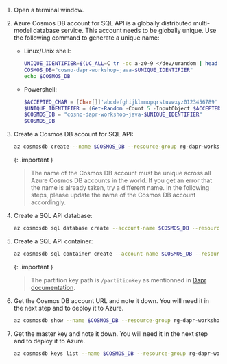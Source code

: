 1. Open a terminal window.

1. Azure Cosmos DB account for SQL API is a globally distributed multi-model database service. This account needs to be globally unique. Use the following command to generate a unique name:

    - Linux/Unix shell:
       
        ```bash
        UNIQUE_IDENTIFIER=$(LC_ALL=C tr -dc a-z0-9 </dev/urandom | head -c 5)
        COSMOS_DB="cosno-dapr-workshop-java-$UNIQUE_IDENTIFIER"
        echo $COSMOS_DB
        ```

    - Powershell:
    
        ```powershell
        $ACCEPTED_CHAR = [Char[]]'abcdefghijklmnopqrstuvwxyz0123456789'
        $UNIQUE_IDENTIFIER = (Get-Random -Count 5 -InputObject $ACCEPTED_CHAR) -join ''
        $COSMOS_DB = "cosno-dapr-workshop-java-$UNIQUE_IDENTIFIER"
        $COSMOS_DB
        ```

1. Create a Cosmos DB account for SQL API:

    ```bash
    az cosmosdb create --name $COSMOS_DB --resource-group rg-dapr-workshop-java --locations regionName=eastus failoverPriority=0 isZoneRedundant=False
    ```

    {: .important }
    > The name of the Cosmos DB account must be unique across all Azure Cosmos DB accounts in the world. If you get an error that the name is already taken, try a different name. In the following steps, please update the name of the Cosmos DB account accordingly.

1. Create a SQL API database:

    ```bash
    az cosmosdb sql database create --account-name $COSMOS_DB --resource-group rg-dapr-workshop-java --name dapr-workshop-java-database
    ```

1. Create a SQL API container:

    ```bash
    az cosmosdb sql container create --account-name $COSMOS_DB --resource-group rg-dapr-workshop-java --database-name dapr-workshop-java-database --name vehicle-state --partition-key-path /partitionKey --throughput 400
    ```

    {: .important }
    > The partition key path is `/partitionKey` as mentionned in [Dapr documentation](https://docs.dapr.io/reference/components-reference/supported-state-stores/setup-azure-cosmosdb/#setup-azure-cosmosdb).
    >

1. Get the Cosmos DB account URL and note it down. You will need it in the next step and to deploy it to Azure.
   
    ```bash
    az cosmosdb show --name $COSMOS_DB --resource-group rg-dapr-workshop-java --query documentEndpoint -o tsv
    ```

1. Get the master key and note it down. You will need it in the next step and to deploy it to Azure.

    ```bash
    az cosmosdb keys list --name $COSMOS_DB --resource-group rg-dapr-workshop-java --type keys --query primaryMasterKey -o tsv
    ```